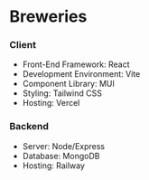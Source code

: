 # Breweries 

### Client
- Front-End Framework: React
- Development Environment: Vite
- Component Library: MUI
- Styling: Tailwind CSS
- Hosting: Vercel

### Backend
- Server: Node/Express
- Database: MongoDB
- Hosting: Railway


